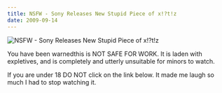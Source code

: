 ```yaml
---
title: NSFW - Sony Releases New Stupid Piece of x!?t!z
date: 2009-09-14
---
```


![NSFW - Sony Releases New Stupid Piece of x!?t!z](https://source.unsplash.com/dUPDhdeCN84/1600x900)

You have been warnedthis is NOT SAFE FOR WORK. It is laden with expletives, and is completely and utterly unsuitable for minors to watch.

If you are under 18 DO NOT click on the link below. It made me laugh so much I had to stop watching it.